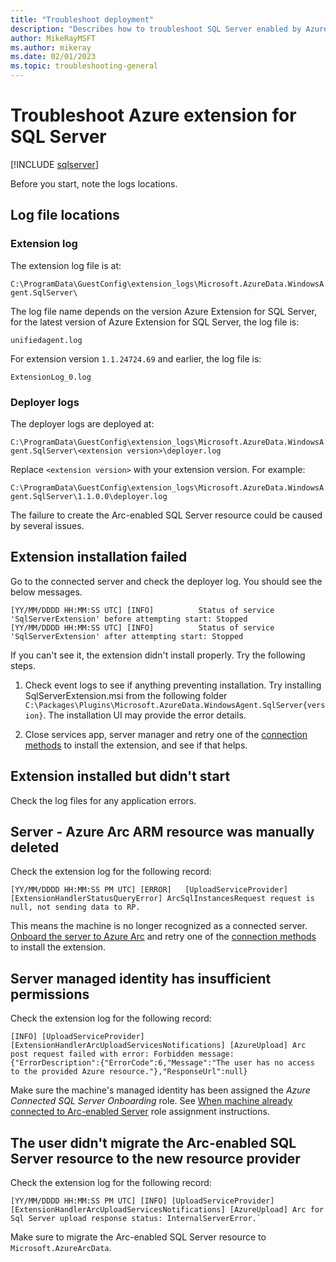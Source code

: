 ```yaml
---
title: "Troubleshoot deployment"
description: "Describes how to troubleshoot SQL Server enabled by Azure Arc deployment."
author: MikeRayMSFT
ms.author: mikeray
ms.date: 02/01/2023
ms.topic: troubleshooting-general
---
```


# Troubleshoot Azure extension for SQL Server

[!INCLUDE [sqlserver](../../includes/applies-to-version/sqlserver.md)]

Before you start, note the logs locations.

## Log file locations

### Extension log

The extension log file is at:

   `C:\ProgramData\GuestConfig\extension_logs\Microsoft.AzureData.WindowsAgent.SqlServer\`

The log file name depends on the version Azure Extension for SQL Server, for the latest version of Azure Extension for SQL Server, the log file is:

   `unifiedagent.log`

For extension version `1.1.24724.69` and earlier, the log file is:

   `ExtensionLog_0.log`

### Deployer logs

The deployer logs are deployed at:

   `C:\ProgramData\GuestConfig\extension_logs\Microsoft.AzureData.WindowsAgent.SqlServer\<extension version>\deployer.log`

   Replace `<extension version>` with your extension version. For example:

   `C:\ProgramData\GuestConfig\extension_logs\Microsoft.AzureData.WindowsAgent.SqlServer\1.1.0.0\deployer.log`

The failure to create the Arc-enabled SQL Server resource could be caused by several issues.

## Extension installation failed

Go to the connected server and check the deployer log. You should see the below messages.

```output
[YY/MM/DDDD HH:MM:SS UTC] [INFO]          Status of service 'SqlServerExtension' before attempting start: Stopped
[YY/MM/DDDD HH:MM:SS UTC] [INFO]          Status of service 'SqlServerExtension' after attempting start: Stopped
```

If you can't see it, the extension didn't install properly. Try the following steps.

1. Check event logs to see if anything preventing installation. Try installing SqlServerExtension.msi from the following folder `C:\Packages\Plugins\Microsoft.AzureData.WindowsAgent.SqlServer{version}`. The installation UI may provide the error details.

2. Close services app, server manager and retry one of the [connection methods](./connect.md) to install the extension, and see if that helps.

## Extension installed but didn't start

Check the log files for any application errors.

## Server - Azure Arc ARM resource was manually deleted

Check the extension log for the following record:

```output
[YY/MM/DDDD HH:MM:SS PM UTC] [ERROR]   [UploadServiceProvider]      [ExtensionHandlerStatusQueryError] ArcSqlInstancesRequest request is null, not sending data to RP.
```

This means the machine is no longer recognized as a connected server. [Onboard the server to Azure Arc](/azure/azure-arc/servers/onboard-portal) and retry one of the [connection methods](./connect.md) to install the extension.

## Server managed identity has insufficient permissions

Check the extension log for the following record:

```output
[INFO] [UploadServiceProvider] [ExtensionHandlerArcUploadServicesNotifications] [AzureUpload] Arc post request failed with error: Forbidden message: {"ErrorDescription":{"ErrorCode":6,"Message":"The user has no access to the provided Azure resource."},"ResponseUrl":null}
```

Make sure the machine's managed identity has been assigned the *Azure Connected SQL Server Onboarding* role. See [When machine already connected to Arc-enabled Server](connect-already-enabled.md) role assignment instructions.

## The user didn't migrate the Arc-enabled SQL Server resource to the new resource provider

Check the extension log for the following record:

```output
[YY/MM/DDDD HH:MM:SS PM UTC] [INFO] [UploadServiceProvider] [ExtensionHandlerArcUploadServicesNotifications] [AzureUpload] Arc for Sql Server upload response status: InternalServerError.`
```

Make sure to migrate the Arc-enabled SQL Server resource to `Microsoft.AzureArcData`.

